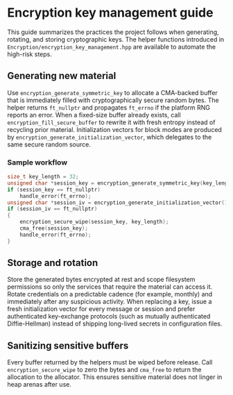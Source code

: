 # Encryption key management guide

This guide summarizes the practices the project follows when generating,
rotating, and storing cryptographic keys. The helper functions introduced in
`Encryption/encryption_key_management.hpp` are available to automate the
high-risk steps.

## Generating new material

Use `encryption_generate_symmetric_key` to allocate a CMA-backed buffer that is
immediately filled with cryptographically secure random bytes. The helper
returns `ft_nullptr` and propagates `ft_errno` if the platform RNG reports an
error. When a fixed-size buffer already exists, call
`encryption_fill_secure_buffer` to rewrite it with fresh entropy instead of
recycling prior material. Initialization vectors for block modes are produced by
`encryption_generate_initialization_vector`, which delegates to the same secure
random source.

### Sample workflow

```c++
size_t key_length = 32;
unsigned char *session_key = encryption_generate_symmetric_key(key_length);
if (session_key == ft_nullptr)
    handle_error(ft_errno);
unsigned char *session_iv = encryption_generate_initialization_vector(16);
if (session_iv == ft_nullptr)
{
    encryption_secure_wipe(session_key, key_length);
    cma_free(session_key);
    handle_error(ft_errno);
}
```

## Storage and rotation

Store the generated bytes encrypted at rest and scope filesystem permissions so
only the services that require the material can access it. Rotate credentials on
a predictable cadence (for example, monthly) and immediately after any
suspicious activity. When replacing a key, issue a fresh initialization vector
for every message or session and prefer authenticated key-exchange protocols
(such as mutually authenticated Diffie-Hellman) instead of shipping long-lived
secrets in configuration files.

## Sanitizing sensitive buffers

Every buffer returned by the helpers must be wiped before release. Call
`encryption_secure_wipe` to zero the bytes and `cma_free` to return the
allocation to the allocator. This ensures sensitive material does not linger in
heap arenas after use.
